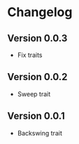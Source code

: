 # Changelog

## Version 0.0.3
- Fix traits

## Version 0.0.2
- Sweep trait

## Version 0.0.1
- Backswing trait